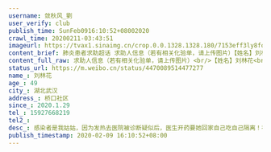 ```yaml
---
username: 敛秋风_劉
user_verify: club
publish_time: SunFeb0916:10:52+08002020
crawl_time: 20200211-03:43:51
imageurl: https://tvax1.sinaimg.cn/crop.0.0.1328.1328.180/7153eff3ly8fo7xxsg9zdj210w10w0vo.jpg?KID=imgbed,tva&Expires=1581373853&ssig=zA1GRjVmkf,http://n.sinaimg.cn/photo/5213b46e/20181127/timeline_card_small_super_default.png,https://wx4.sinaimg.cn/orj360/7153eff3ly1gbq71a3fucj20u0140dio.jpg,https://wx3.sinaimg.cn/orj360/7153eff3ly1gbq71ag7ruj20u0140jxi.jpg,https://wx4.sinaimg.cn/orj360/7153eff3ly1gbq71aver4j20u0140jxv.jpg,https://wx3.sinaimg.cn/orj360/7153eff3ly1gbq71b7l77j20u0140wgs.jpg
content_brief: 肺炎患者求助超话 求助人信息（若有相关化验单，请上传图片）【姓名】刘林花【年龄】49【所在城市】湖北武汉【所在小区、社区】桥口社区【患病时间】2020.1.29【联系方式】159 2766 8219【其他紧急联系人】【病情描述】感染者是我姑姑，因为发热去医院被诊断疑似后，医生开药要她回家自己 ...全文
content_full_raw: 求助人信息（若有相关化验单，请上传图片）<br/>【姓名】刘林花<br/>【年龄】49<br/>【所在城市】湖北武汉<br/>【所在小区、社区】桥口社区<br/>【患病时间】2020.1.29<br/>【联系方式】15927668219<br/>【其他紧急联系人】<br/>【病情描述】感染者是我姑姑，因为发热去医院被诊断疑似后，医生开药要她回家自己吃自己隔离！在家隔离五天左右情况好转了被社区要求去酒店一个人隔离，第六天去酒店，酒店隔离条件差，饮食差！导致在酒店高烧将近39℃用了退烧栓，四肢无力，吃药排斥呕吐，没胃口吃饭，无法下床，身体虚弱，情况恶化后求助社区，社区说只负责把人送出去不负责后面的，2月6日在看见我姑姑确实人快不行的时候，相关负责人才让我姑姑进行核酸检查，2月8日核酸结果出来了，但是只有医生口头通知阳性，没有具体的纸质报告，要送去医院治疗，医院必须要检查结果报告才行，我们联系相关负责的人索取检查报告被告知检查结果遗失了，对没有错‘遗失了’我积极联系同济医院索取检查结果，但是医院告知只有负责的医生才能在医院的网上查到，医院无法提供检查结果（我不知道这么重要的检查结果为什么遗失）我们家人跟社区沟通社区也没办法，说只能再做一次核酸检查，我姑姑真的熬不起这个时间了，病人多拖一天就多一天的危险，我真的没有办法了能求的人都求了，能用的渠道都用了，家里人急得都病倒了。但是我们依然相信政府，相信政府能帮我到我姑姑，也看到在政府的帮助下许多病人得到了救治，许多病人康复回家，政府是我们家的希望。<br/>联系方式：15927668219（我姑姑本人）<br/>其他紧急联系人：<br/>13720387785（我姑姑女儿）<br/>18571010421（侄儿）<br/><ahref='/n/武汉同济医学院'>@武汉同济医学院</a><ahref='/n/青春武汉'>@青春武汉</a><ahref='/n/武汉市第一医院'>@武汉市第一医院</a><ahref='/n/武汉协和医院'>@武汉协和医院</a><ahref='/n/武汉中心医院'>@武汉中心医院</a><ahref='/n/武汉市长专线'>@武汉市长专线</a><ahref='/n/武汉发布'>@武汉发布</a><ahref='/n/湖北省红十字基金会'>@湖北省红十字基金会</a><ahref='/n/湖北省政府门户网站'>@湖北省政府门户网站</a><ahref='/n/湖北发布'>@湖北发布</a><ahref='/n/青春湖北'>@青春湖北</a><ahref='/n/湖北电视台官方微博'>@湖北电视台官方微博</a><ahref='/n/杜林林_'>@杜林林_</a><ahref='/n/傅_______'>@傅_______</a><ahref='/n/H脾气不坏'>@H脾气不坏</a><ahref='/n/桀澜肆夜'>@桀澜肆夜</a><ahref='/n/ZhouM1n_'>@ZhouM1n_</a><ahref='/n/只怪你的温柔'>@只怪你的温柔</a><ahref='/n/will硫酸铜'>@will硫酸铜</a>
status_url: https://m.weibo.cn/status/4470089514477277
name_: 刘林花
age_: 49
city_: 湖北武汉
address_: 桥口社区
since_: 2020.1.29
tel_: 15927668219
tel2_: 
desc_: 感染者是我姑姑，因为发热去医院被诊断疑似后，医生开药要她回家自己吃自己隔离！在家隔离五天左右情况好转了被社区要求去酒店一个人隔离，第六天去酒店，酒店隔离条件差，饮食差！导致在酒店高烧将近39℃用了退烧栓，四肢无力，吃药排斥呕吐，没胃口吃饭，无法下床，身体虚弱，情况恶化后求助社区，社区说只负责把人送出去不负责后面的，2月6日在看见我姑姑确实人快不行的时候，相关负责人才让我姑姑进行核酸检查，2月8日核酸结果出来了，但是只有医生口头通知阳性，没有具体的纸质报告，要送去医院治疗，医院必须要检查结果报告才行，我们联系相关负责的人索取检查报告被告知检查结果遗失了，对没有错‘遗失了’我积极联系同济医院索取检查结果，但是医院告知只有负责的医生才能在医院的网上查到，医院无法提供检查结果（我不知道这么重要的检查结果为什么遗失）我们家人跟社区沟通社区也没办法，说只能再做一次核酸检查，我姑姑真的熬不起这个时间了，病人多拖一天就多一天的危险，我真的没有办法了能求的人都求了，能用的渠道都用了，家里人急得都病倒了。但是我们依然相信政府，相信政府能帮我到我姑姑，也看到在政府的帮助下许多病人得到了救治，许多病人康复回家，政府是我们家的希望。联系方式15927668219（我姑姑本人）其他紧急联系人13720387785（我姑姑女儿）18571010421（侄儿）<ahref='/n/武汉同济医学院'>@武汉同济医学院</a><ahref='/n/青春武汉'>@青春武汉</a><ahref='/n/武汉市第一医院'>@武汉市第一医院</a><ahref='/n/武汉协和医院'>@武汉协和医院</a><ahref='/n/武汉中心医院'>@武汉中心医院</a><ahref='/n/武汉市长专线'>@武汉市长专线</a><ahref='/n/武汉发布'>@武汉发布</a><ahref='/n/湖北省红十字基金会'>@湖北省红十字基金会</a><ahref='/n/湖北省政府门户网站'>@湖北省政府门户网站</a><ahref='/n/湖北发布'>@湖北发布</a><ahref='/n/青春湖北'>@青春湖北</a><ahref='/n/湖北电视台官方微博'>@湖北电视台官方微博</a><ahref='/n/杜林林_'>@杜林林_</a><ahref='/n/傅_______'>@傅_______</a><ahref='/n/H脾气不坏'>@H脾气不坏</a><ahref='/n/桀澜肆夜'>@桀澜肆夜</a><ahref='/n/ZhouM1n_'>@ZhouM1n_</a><ahref='/n/只怪你的温柔'>@只怪你的温柔</a><ahref='/n/will硫酸铜'>@will硫酸铜</a>
publish_timestamp: 2020-02-09 16:10:52+08:00
---
```

